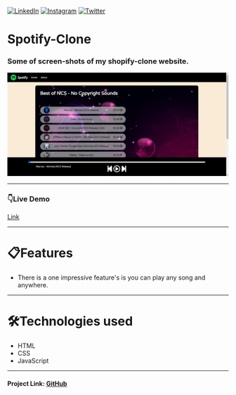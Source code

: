 


<!-- Social Links -->
[![LinkedIn][linkedin-shield]][linkedin-url]
[![Instagram][instagram-shield]][instagram-url]
[![Twitter][twitter-shield]][twitter-url]

# Spotify-Clone

### Some of screen-shots of my shopify-clone website.

<!-- Add Screenshot of project -->
![1](./Assets/screen-shot/1.png)

---

### 👇Live Demo

<!-- Add Live Link -->
[Link](#)

---


# 📋Features

- There is a one impressive feature's is you can play any song and anywhere.



---

# 🛠️Technologies used

- HTML
- CSS
- JavaScript




---

#### Project Link: [GitHub](#)






<!-- Linkedin -->

[linkedin-shield]: https://img.shields.io/badge/-LinkedIn-black.svg?style=for-the-badge&logo=linkedin&colorB=0B5FBB
[linkedin-url]: #add-link-of-linkedin

<!-- Instagram -->

[instagram-shield]: https://img.shields.io/badge/Instagram-%23E4405F.svg?style=for-the-badge&logo=Instagram&logoColor=white
[instagram-url]: #add-link-of-instagram

<!-- Twitter -->

[twitter-shield]: https://img.shields.io/badge/Twitter-%231DA1F2.svg?style=for-the-badge&logo=Twitter&logoColor=white
[twitter-url]: #add-link-of-twitter


